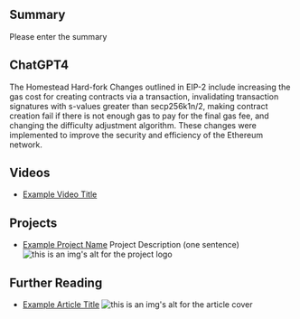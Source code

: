 ## Summary

Please enter the summary

## ChatGPT4

The Homestead Hard-fork Changes outlined in EIP-2 include increasing the gas cost for creating contracts via a transaction, invalidating transaction signatures with s-values greater than secp256k1n/2, making contract creation fail if there is not enough gas to pay for the final gas fee, and changing the difficulty adjustment algorithm. These changes were implemented to improve the security and efficiency of the Ethereum network.

## Videos

- [Example Video Title](https://www.youtube.com/watch?v=TDGq4aeevgY)

## Projects

- [Example Project Name](https://xxxx.xxx/xxxxx) Project Description (one sentence) ![this is an img's alt for the project logo](https://xxxx.xxx/project-logo.xxx)

## Further Reading

- [Example Article Title](https://xxxx.xxx/xxxxx) ![this is an img's alt for the article cover](https://xxxx.xxx/article-cover.xxx)
